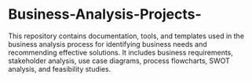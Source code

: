 # Business-Analysis-Projects-
This repository contains documentation, tools, and templates used in the business analysis process for identifying business needs and recommending effective solutions. It includes business requirements, stakeholder analysis, use case diagrams, process flowcharts, SWOT analysis, and feasibility studies.
